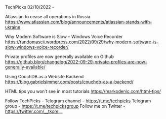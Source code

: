 TechPicks 02/10/2022 -

Atlassian to cease all operations in Russia
https://www.atlassian.com/blog/announcements/atlassian-stands-with-ukraine

Why Modern Software is Slow – Windows Voice Recorder
https://randomascii.wordpress.com/2022/09/29/why-modern-software-is-slow-windows-voice-recorder/

Private profiles are now generally available on Github
https://github.blog/changelog/2022-09-29-private-profiles-are-now-generally-available/

Using CouchDB as a Website Backend
https://blog.gabrielsimmer.com/posts/couchdb-as-a-backend/

HTML tips you won’t see in most tutorials
https://markodenic.com/html-tips/

Follow TechPicks -
Telegram channel - https://t.me/techpicks
Telegram group - https://t.me/techpicksgroup
Follow me on Twitter - https://twitter.com/__tkore__